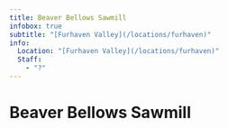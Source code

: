 ```yaml
---
title: Beaver Bellows Sawmill
infobox: true
subtitle: "[Furhaven Valley](/locations/furhaven)"
info:
  Location: "[Furhaven Valley](/locations/furhaven)"
  Staff:
    - "?"
---
```


# Beaver Bellows Sawmill
